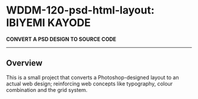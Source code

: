 
# WDDM-120-psd-html-layout: IBIYEMI KAYODE
**CONVERT A PSD DESIGN TO SOURCE CODE**

---

## Overview

This is a small project that converts a Photoshop-designed layout to an actual web design; reinforcing web concepts like typography, colour combination and the grid system.